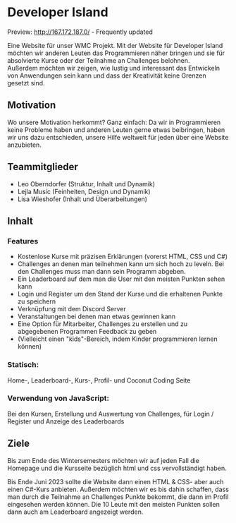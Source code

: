 # Developer Island
Preview: http://167.172.187.0/ - Frequently updated

Eine Website für unser WMC Projekt. Mit der Website für Developer Island möchten wir anderen Leuten das Programmieren näher bringen und sie für absolvierte Kurse oder der Teilnahme an Challenges belohnen.
<br>Außerdem möchten wir zeigen, wie lustig und interessant das Entwickeln von Anwendungen sein kann und dass der Kreativität keine Grenzen gesetzt sind.

## Motivation
Wo unsere Motivation herkommt? Ganz einfach: Da wir in Programmieren keine Probleme haben und anderen Leuten gerne etwas beibringen, haben wir uns dazu entschieden, unsere Hilfe weltweit für jeden über eine Website anzubieten.

## Teammitglieder
* Leo Oberndorfer (Struktur, Inhalt und Dynamik)
* Lejla Music (Feinheiten, Design und Dynamik)
* Lisa Wieshofer (Inhalt und Überarbeitungen)

## Inhalt
### Features
* Kostenlose Kurse mit präzisen Erklärungen (vorerst HTML, CSS und C#)
* Challenges an denen man teilnehmen kann um sich hoch zu leveln. Bei den Challenges muss man dann sein Programm abgeben.
* Ein Leaderboard auf dem man die User mit den meisten Punkten sehen kann
* Login und Register um den Stand der Kurse und die erhaltenen Punkte zu speichern
* Verknüpfung mit dem Discord Server
* Veranstaltungen bei denen man etwas gewinnen kann
* Eine Option für Mitarbeiter, Challenges zu erstellen und zu abgegebenen Programmen Feedback zu geben
* (Vielleicht einen "kids"-Bereich, indem Kinder programmieren lernen können)
### Statisch:
Home-, Leaderboard-, Kurs-, Profil- und Coconut Coding Seite
### Verwendung von JavaScript:
Bei den Kursen, Erstellung und Auswertung von Challenges, für Login / Register und Anzeige des Leaderboards

## Ziele
Bis zum Ende des Wintersemesters möchten wir auf jeden Fall die Homepage und die Kursseite bezüglich html und css vervollständigt haben.

Bis Ende Juni 2023 sollte die Website dann einen HTML & CSS- aber auch einen C#-Kurs anbieten. Außerdem möchten wir es bis dahin schaffen, dass man durch die Teilnahme an Challenges Punkte bekommt, die dann im Profil eingesehen werden können. Die 10 Leute mit den meisten Punkten sollen dann auch am Leaderboard angezeigt werden.
